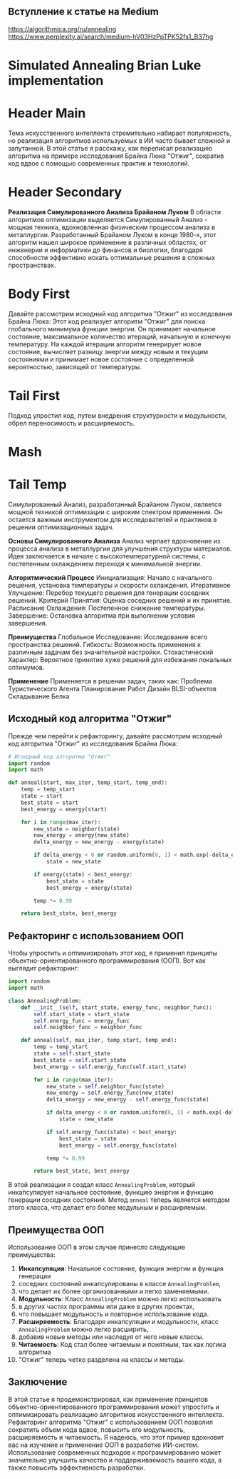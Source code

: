 ## Вступление к статье на Medium
https://algorithmica.org/ru/annealing
https://www.perplexity.ai/search/medium-hV03HzPpTPK52fs1_B37hg

# Simulated Annealing Brian Luke implementation

# Header Main
Тема искусственного интеллекта стремительно набирает популярность,
но реализация алгоритмов используемых в ИИ часто бывает сложной и запутанной.
В этой статье я расскажу, как переписал реализацию алгоритма на
примере исследования Брайна Люка "Отжиг",
сократив код вдвое с помощью современных практик и технологий.

# Header Secondary
**Реализация Симулированного Анализа Брайаном Луком**
В области алгоритмов оптимизации выделяется Симулированный Анализ - мощная техника,
вдохновленная физическим процессом анализа в металлургии.
Разработанный Брайаном Луком в конце 1980-х, 
этот алгоритм нашел широкое применение в различных областях,
от инженерии и информатики до финансов и биологии, 
благодаря способности эффективно искать оптимальные решения в сложных пространствах.

# Body First
Давайте рассмотрим исходный код алгоритма "Отжиг" из исследования Брайна Люка:
Этот код реализует алгоритм "Отжиг" для поиска глобального минимума функции энергии.
Он принимает начальное состояние, максимальное количество итераций, начальную и конечную температуру.
На каждой итерации алгоритм генерирует новое состояние, вычисляет разницу энергии между новым и текущим
состояниями и принимает новое состояние с определенной вероятностью, зависящей от температуры.

# Tail First
Подход упростил код, путем внедрения структурности и модульности, обрел переносимость и расширяемость.

# Mash

# Tail Temp
Симулированный Анализ, разработанный Брайаном Луком, является мощной техникой оптимизации
с широким спектром применения. Он остается важным инструментом
для исследователей и практиков в решении оптимизационных задач.

**Основы Симулированного Анализа**
Анализ черпает вдохновение из процесса анализа в металлургии для улучшения структуры материалов.
Идея заключается в начале с высокотемпературной системы,
с постепенным охлаждением переходя к минимальной энергии.

**Алгоритмический Процесс**
Инициализация: Начало с начального решения, установка температуры и скорости охлаждения.
Итеративное Улучшение: Перебор текущего решения для генерации соседних решений.
Критерий Принятия: Оценка соседних решений и их принятие.
Расписание Охлаждения: Постепенное снижение температуры.
Завершение: Остановка алгоритма при выполнении условия завершения.

**Преимущества**
Глобальное Исследование: Исследование всего пространства решений.
Гибкость: Возможность применения к различным задачам без значительной настройки.
Стохастический Характер: Вероятное принятие хуже решений для избежания локальных оптимумов.

**Применение**
Применяется в решении задач, таких как:
Проблема Туристического Агента
Планирование Работ
Дизайн ВLSI-объектов
Складывание Белка

## Исходный код алгоритма "Отжиг"
Прежде чем перейти к рефакторингу, 
давайте рассмотрим исходный код алгоритма "Отжиг" из исследования Брайна Люка:
```python
# Исходный код алгоритма "Отжиг"
import random
import math

def anneal(start, max_iter, temp_start, temp_end):
    temp = temp_start
    state = start
    best_state = start
    best_energy = energy(start)

    for i in range(max_iter):
        new_state = neighbor(state)
        new_energy = energy(new_state)
        delta_energy = new_energy - energy(state)

        if delta_energy < 0 or random.uniform(0, 1) < math.exp(-delta_energy / temp):
            state = new_state

        if energy(state) < best_energy:
            best_state = state
            best_energy = energy(state)

        temp *= 0.99

    return best_state, best_energy
```

## Рефакторинг с использованием ООП
Чтобы упростить и оптимизировать этот код,
я применил принципы объектно-ориентированного программирования (ООП).
Вот как выглядит рефакторинг:
```python
import random
import math

class AnnealingProblem:
    def __init__(self, start_state, energy_func, neighbor_func):
        self.start_state = start_state
        self.energy_func = energy_func
        self.neighbor_func = neighbor_func

    def anneal(self, max_iter, temp_start, temp_end):
        temp = temp_start
        state = self.start_state
        best_state = self.start_state
        best_energy = self.energy_func(self.start_state)

        for i in range(max_iter):
            new_state = self.neighbor_func(state)
            new_energy = self.energy_func(new_state)
            delta_energy = new_energy - self.energy_func(state)

            if delta_energy < 0 or random.uniform(0, 1) < math.exp(-delta_energy / temp):
                state = new_state

            if self.energy_func(state) < best_energy:
                best_state = state
                best_energy = self.energy_func(state)

            temp *= 0.99

        return best_state, best_energy
```

В этой реализации я создал класс `AnnealingProblem`, который инкапсулирует начальное состояние,
функцию энергии и функцию генерации соседних состояний.
Метод `anneal` теперь является методом этого класса, что делает его более модульным и расширяемым.

## Преимущества ООП
Использование ООП в этом случае принесло следующие преимущества:
1. **Инкапсуляция**: Начальное состояние, функция энергии и функция генерации
2. соседних состояний инкапсулированы в классе `AnnealingProblem`, 
3. что делает их более организованными и легко заменяемыми.
2. **Модульность**: Класс `AnnealingProblem` можно легко использовать
3. в других частях программы или даже в других проектах, 
4. что повышает модульность и повторное использование кода.
3. **Расширяемость**: Благодаря инкапсуляции и модульности, класс `AnnealingProblem` можно легко расширить,
4. добавив новые методы или наследуя от него новые классы.
4. **Читаемость**: Код стал более читаемым и понятным, так как логика алгоритма 
5. "Отжиг" теперь четко разделена на классы и методы.

## Заключение
В этой статье я продемонстрировал, как применение принципов объектно-ориентированного 
программирования может упростить и оптимизировать реализацию алгоритмов искусственного интеллекта. 
Рефакторинг алгоритма "Отжиг" с использованием ООП позволил сократить объем кода вдвое, 
повысить его модульность, расширяемость и читаемость.
Я надеюсь, что этот пример вдохновит вас на изучение и применение ООП в разработке ИИ-систем. 
Использование современных подходов к программированию может значительно улучшить
качество и поддерживаемость вашего кода, а также повысить эффективность разработки.